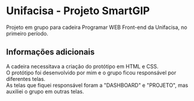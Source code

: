 # Unifacisa - Projeto SmartGIP

Projeto em grupo para cadeira Programar WEB Front-end da Unifacisa, no primeiro período.

## Informações adicionais

A cadeira necessitava a criação do protótipo em HTML e CSS. <br>
O protótipo foi desenvolvido por mim e o grupo ficou responsável por diferentes telas. <br>
As telas que fiquei responsável foram a "DASHBOARD" e "PROJETO", mas auxiliei o grupo em outras telas.